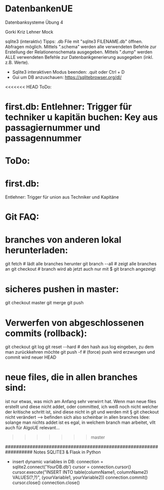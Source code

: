 # DatenbankenUE
Datenbanksysteme Übung 4

Gorki
Kriz
Lehner
Mock

sqlite3 (interaktiv) Tipps:
.db File mit "sqlite3 FILENAME.db" öffnen.
Abfragen möglich.
Mittels ".schema" werden alle verwendeten Befehle zur Erstellung der Relationenschemata ausgegeben.
Mittels ".dump" werden ALLE verwendeten Befehle zur Datenbankgenerierung ausgegeben (inkl. z.B. Werte).
- Sqlite3 interaktiven Modus beenden: .quit oder Ctrl + D
- Gui um DB anzuschauen: https://sqlitebrowser.org/dl/


<<<<<<< HEAD
ToDo:

first.db:
	Entlehner: Trigger für techniker u kapitän
	buchen: Key aus passagiernummer und passagennummer
=======
# ToDo:

# first.db:
Entlehner: Trigger für union aus Techniker und Kapitäne






# Git FAQ:

# branches von anderen lokal herunterladen:
git fetch				# lädt alle branches herunter
git branch --all			# zeigt alle branches an
git checkout <branch-von-anderen>	# branch wird ab jetzt auch nur mit $ git branch angezeigt

# sicheres pushen in master:
git checkout master
git merge <branch-der-in-master-soll>
git push

# Verwerfen von abgeschlossenen commits (rollback):
git checkout <branch-zu-resetten>
git log
git reset --hard <commit-hash>		# den hash aus log eingeben, zu dem man zurückkehren möchte
git push -f				# (force) push wird erzwungen und commit wird neuer HEAD

# neue files, die in allen branches sind:
ist nur etwas, was mich am Anfang sehr verwirrt hat. Wenn man neue files erstellt und diese nicht addet, oder committed,
ich weiß noch nicht welcher der kritische schritt ist, sind diese nicht in git und werden mit § git checkout <branch>
nicht verändert --> befinden sich also scheinbar in allen branches
Idee: solange man nichts addet ist es egal, in welchem branch man arbeitet, vllt auch für AlgoUE relevant...
>>>>>>> master


##################################################################
Notes SQLITE3 & Flask in Python
- insert dynamic variables in DB:
	connection = sqlite2.connect('YourDB.db')
	cursor = connection.cursor()
	cursor.execute("INSERT INTO table(columnName1, columnName2) VALUES(?,?)", (yourVariable1, yourVariable2))
	connection.commit()
	cursor.close()
	connection.close()
